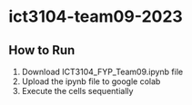 # ict3104-team09-2023

## How to Run

1. Download ICT3104_FYP_Team09.ipynb file
2. Upload the ipynb file to google colab
3. Execute the cells sequentially
